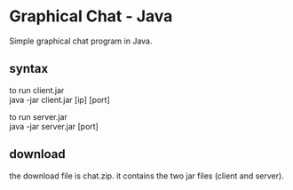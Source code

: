 # Graphical Chat - Java
Simple graphical chat program in Java.

## syntax
to run client.jar <br />
java -jar client.jar [ip] [port]

to run server.jar <br />
java -jar server.jar [port]

## download

the download file is chat.zip. it contains the two jar files (client and server).
